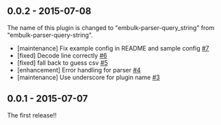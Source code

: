 ## 0.0.2 - 2015-07-08

The name of this plugin is changed to "embulk-parser-query_string" from "embulk-parser-query-string".

* [maintenance] Fix example config in README and sample config [#7](https://github.com/treasure-data/embulk-parser-query_string/pull/7)
* [fixed] Decode line correctly [#6](https://github.com/treasure-data/embulk-parser-query_string/pull/6)
* [fixed] fall back to guess csv [#5](https://github.com/treasure-data/embulk-parser-query_string/pull/5)
* [enhancement] Error handling for parser [#4](https://github.com/treasure-data/embulk-parser-query_string/pull/4)
* [maintenance] Use underscore for plugin name [#3](https://github.com/treasure-data/embulk-parser-query_string/pull/3)

## 0.0.1 - 2015-07-07

The first release!!
